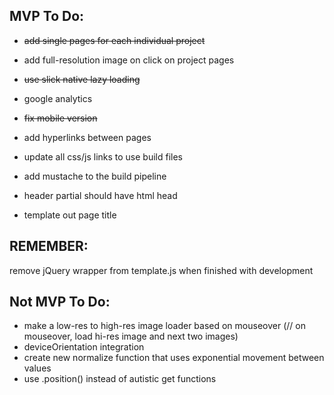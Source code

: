 ## MVP To Do:
* ~~add single pages for each individual project~~
* add full-resolution image on click on project pages
* ~~use slick native lazy loading~~
* google analytics

* ~~fix mobile version~~

* add hyperlinks between pages
* update all css/js links to use build files
* add mustache to the build pipeline
* header partial should have html head
* template out page title

## REMEMBER:
remove jQuery wrapper from template.js when finished with development


## Not MVP To Do:
* make a low-res to high-res image loader based on mouseover (// on mouseover, load hi-res image and next two images)
* deviceOrientation integration
* create new normalize function that uses exponential movement between values
* use .position() instead of autistic get functions
